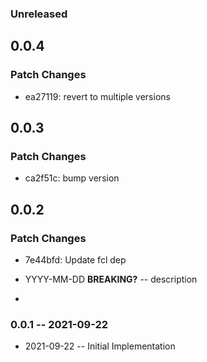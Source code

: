### Unreleased

## 0.0.4

### Patch Changes

- ea27119: revert to multiple versions

## 0.0.3

### Patch Changes

- ca2f51c: bump version

## 0.0.2

### Patch Changes

- 7e44bfd: Update fcl dep

- YYYY-MM-DD **BREAKING?** -- description
-

### 0.0.1 -- 2021-09-22

- 2021-09-22 -- Initial Implementation
